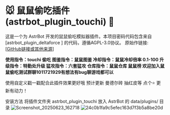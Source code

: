 # 🐭 鼠鼠偷吃插件 (astrbot_plugin_touchi) 🎁

这是一个为 AstrBot 开发的鼠鼠偷吃模拟器插件。本项目密码代码包含来自 [astrbot_plugin_deltaforce
] 的代码，遵循AGPL-3.0协议。
原始作链接: [[GitHub链接或其他来源](https://github.com/UyNewNas)]

**使用指令：touchi 偷吃 图鉴指令：鼠鼠图鉴 冷却指令：鼠鼠冷却倍率 0.1-100  升级指令：特勤处升级  猛攻指令：六套猛攻  仓库指令：鼠鼠仓库 鼠鼠榜 欢迎加入鼠鼠偷吃测试群聊1011721929有想法有bug聊游戏都可以**

使用自定义戳一戳配合此插件效果更好哦  预计更新  曼德尔砖 抽红皮等 点个⭐ 更新有动力！

安装方法
将插件文件夹 astrbot_plugin_touchi 放入 AstrBot 的 data/plugins/ 目录
![Screenshot_20250623_162718](https://github.com/user-attachments/assets/b2c0cc22-7d12-491e-bbf7-9955da949aa0)
![24c0b1fa9c5efec163d7f3b5a8be20d](https://github.com/user-attachments/assets/8719fb3b-2dc9-4608-9ef2-69e78df2c0ec)
